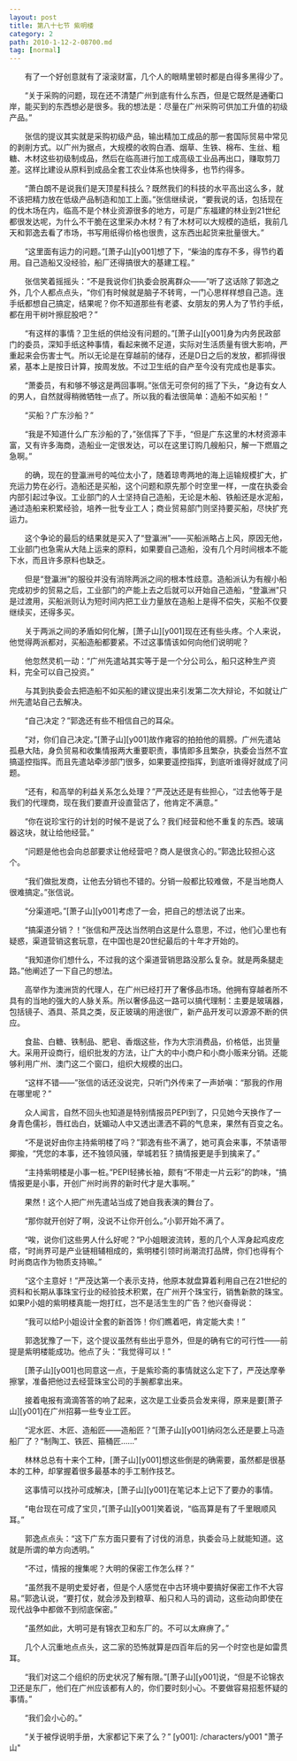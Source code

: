 ```yaml
---
layout: post
title: 第八十七节 紫明楼
category: 2
path: 2010-1-12-2-08700.md
tag: [normal]
---
```


　　有了一个好创意就有了滚滚财富，几个人的眼睛里顿时都是白得多黑得少了。

　　“关于采购的问题，现在还不清楚广州到底有什么东西，但是它既然是通衢口岸，能买到的东西想必是很多。我的想法是：尽量在广州采购可供加工升值的初级产品。”

　　张信的提议其实就是采购初级产品，输出精加工成品的那一套国际贸易中常见的剥削方式。以广州为据点，大规模的收购白酒、烟草、生铁、棉布、生丝、粗糖、木材这些初级制成品，然后在临高进行加工成高级工业品再出口，赚取剪刀差。这样比建设从原料到成品全套工农业体系也快得多，也节约得多。

　　“萧白朗不是说我们是天顶星科技么？既然我们的科技的水平高出这么多，就不该把精力放在低级产品制造和加工上面。”张信继续说，“要我说的话，包括现在的伐木场在内，临高不是个林业资源很多的地方，可是广东福建的林业到21世纪都很发达呢，为什么不干脆在这里采办木材？有了木材可以大规模的造纸，我前几天和郭逸去看了市场，书写用纸得价格也很贵，这东西出起货来批量很大。”

　　“这里面有运力的问题。”[萧子山][y001]想了下，“柴油的库存不多，得节约着用。自己造船又没经验，船厂还得搞很大的基建工程。”

　　张信笑着摇摇头：“不是我说你们执委会脱离群众——”听了这话除了郭逸之外，几个人都点点头，“你们有时候就是脑子不转弯，一门心思样样想自己造。连手纸都想自己搞定，结果呢？你不知道那些有老婆、女朋友的男人为了节约手纸，都在用干树叶擦屁股吧？”

　　“有这样的事情？卫生纸的供给没有问题的。”[萧子山][y001]身为内务民政部门的委员，深知手纸这种事情，看起来微不足道，实际对生活质量有很大影响，严重起来会伤害士气。所以无论是在穿越前的储存，还是D日之后的发放，都抓得很紧，基本上是按日计算，按周发放。不过卫生纸的自产至今没有完成也是事实。

　　“萧委员，有和够不够这是两回事啊。”张信无可奈何的摇了下头，“身边有女人的男人，自然就得稍微牺牲一点了。所以我的看法很简单：造船不如买船！”

　　“买船？广东沙船？”

　　“我是不知道什么广东沙船的了，”张信挥了下手，“但是广东这里的木材资源丰富，又有许多海商，造船业一定很发达，可以在这里订购几艘船只，解一下燃眉之急啊。”

　　的确，现在的登瀛洲号的吨位太小了，随着琼粤两地的海上运输规模扩大，扩充运力势在必行。造船还是买船，这个问题和原先那个时空里一样，一度在执委会内部引起过争议。工业部门的人士坚持自己造船，无论是木船、铁船还是水泥船，通过造船来积累经验，培养一批专业工人；商业贸易部门则坚持要买船，尽快扩充运力。

　　这个争论的最后的结果就是买入了“登瀛洲”——买船派略占上风，原因无他，工业部门也急需从大陆上运来的原料，如果要自己造船，没有几个月时间根本不能下水，而且许多原料也缺乏。

　　但是“登瀛洲”的服役并没有消除两派之间的根本性歧意。造船派认为有艘小船完成初步的贸易之后，工业部门的产能上去之后就可以开始自己造船，“登瀛洲”只是过渡用，买船派则认为短时间内把工业力量放在造船上是得不偿失，买船不仅要继续买，还得多买。

　　关于两派之间的矛盾如何化解，[萧子山][y001]现在还有些头疼。个人来说，他觉得两派都对，买船造船都要紧。不过这事情该如何向他们说明呢？

　　他忽然灵机一动：“广州先遣站其实等于是一个分公司么，船只这种生产资料，完全可以自己投资。”

　　与其到执委会去把造船不如买船的建议提出来引发第二次大辩论，不如就让广州先遣站自己去解决。

　　“自己决定？”郭逸还有些不相信自己的耳朵。

　　“对，你们自己决定。”[萧子山][y001]故作雍容的拍拍他的肩膀。广州先遣站孤悬大陆，身负贸易和收集情报两大重要职责，事情即多且繁杂，执委会当然不宜搞遥控指挥。而且先遣站牵涉部门很多，如果要遥控指挥，到底听谁得好就成了问题。

　　“还有，和高举的利益关系怎么处理？”严茂达还是有些担心，“过去他等于是我们的代理商，现在我们要直开设直营店了，他肯定不满意。”

　　“你在说珍宝行的计划的时候不是说了么？我们经营和他不重复的东西。玻璃器这块，就让给他经营。”

　　“问题是他也会向总部要求让他经营吧？商人是很贪心的。”郭逸比较担心这个。

　　“我们做批发商，让他去分销也不错的。分销一般都比较难做，不是当地商人很难搞定。”张信说。

　　“分渠道吧。”[萧子山][y001]考虑了一会，把自己的想法说了出来。

　　“搞渠道分销？！”张信和严茂达当然明白这是什么意思，不过，他们心里也有疑惑，渠道营销这套玩意，在中国也是20世纪最后的十年才开始的。

　　“我知道你们想什么，不过我的这个渠道营销思路没那么复杂。就是两条腿走路。”他阐述了一下自己的想法。

　　高举作为澳洲货的代理人，在广州已经打开了奢侈品市场。他拥有穿越者所不具有的当地的强大的人脉关系。所以奢侈品这一路可以搞代理制：主要是玻璃器，包括镜子、酒具、茶具之类，反正玻璃的用途很广，新产品开发可以源源不断的供应。

　　食盐、白糖、铁制品、肥皂、香烟这些，作为大宗消费品，价格低，出货量大。采用开设商行，组织批发的方法，让广大的中小商户和小商小贩来分销。还能够利用广州、澳门这二个窗口，组织大规模的出口。

　　“这样不错——”张信的话还没说完，只听门外传来了一声娇嗔：“那我的作用在哪里呢？”

　　众人闻言，自然不回头也知道是特别情报员PEPI到了，只见她今天换作了一身青色儒衫，唇红齿白，妩媚动人中又透出潇洒不羁的气息来，果然有百变之名。

　　“不是说好由你主持紫明楼了吗？”郭逸有些不满了，她可真会来事，不禁语带揶揄，“凭您的本事，还不独领风骚，举城若狂？搞情报更是手到擒来了。”

　　“主持紫明楼是小事一桩。”PEPI轻拂长袖，颇有“不带走一片云彩”的韵味，“搞情报更是小事，开创广州时尚界的新时代才是大事啊。”

　　果然！这个人把广州先遣站当成了她自我表演的舞台了。

　　“那你就开创好了啊，没说不让你开创么。”小郭开始不满了。

　　“唉，说你们这些男人什么好呢？”P小姐眼波流转，惹的几个人浑身起鸡皮疙瘩，“时尚界可是产业链相辅相成的，紫明楼引领时尚潮流打品牌，你们也得有个时尚商店作为物质支持嘛。”

　　“这个主意好！”严茂达第一个表示支持，他原本就盘算着利用自己在21世纪的资料和长期从事珠宝行业的经验技术积累，在广州开个珠宝行，销售新款的珠宝。如果P小姐的紫明楼真能一炮打红，岂不是活生生的广告？他兴奋得说：

　　“我可以给P小姐设计全套的新首饰！你们瞧着吧，肯定能大卖！”

　　郭逸犹豫了一下，这个提议虽然有些出乎意外，但是的确有它的可行性——前提是紫明楼能成功。他点了头：“我觉得可以！”

　　[萧子山][y001]也同意这一点，于是紫珍斋的事情就这么定下了，严茂达摩拳擦掌，准备把他过去经营珠宝公司的手腕都拿出来。

　　接着电报有滴滴答答的响了起来，这次是工业委员会发来得，原来是要[萧子山][y001]在广州招募一些专业工匠。

　　“泥水匠、木匠、造船匠——造船匠？”[萧子山][y001]纳闷怎么还是要上马造船厂了？“制陶工、铁匠、箍桶匠……”

　　林林总总有十来个工种，[萧子山][y001]想这些倒是的确需要，虽然都是很基本的工种，却掌握着很多最基本的手工制作技艺。

　　这事情可以找孙可成解决，[萧子山][y001]在笔记本上记下了要办的事情。

　　“电台现在可成了宝贝，”[萧子山][y001]笑着说，“临高算是有了千里眼顺风耳。”

　　郭逸点点头：“这下广东方面只要有了讨伐的消息，执委会马上就能知道。这就是所谓的单方向透明。”

　　“不过，情报的搜集呢？大明的保密工作怎么样？”

　　“虽然我不是明史爱好者，但是个人感觉在中古环境中要搞好保密工作不大容易。”郭逸认说，“要打仗，就会涉及到粮草、船只和人马的调动，这些动向即使在现代战争中都做不到彻底保密。”

　　“虽然如此，大明可是有锦衣卫和东厂的。不可以太麻痹了。”

　　几个人沉重地点点头，这二家的恐怖就算是四百年后的另一个时空也是如雷贯耳。

　　“我们对这二个组织的历史状况了解有限。”[萧子山][y001]说，“但是不论锦衣卫还是东厂，他们在广州应该都有人的，你们要时刻小心。不要做容易招惹怀疑的事情。”

　　“我们会小心的。”

　　“关于被俘说明手册，大家都记下来了么？”
[y001]: /characters/y001 "萧子山"
